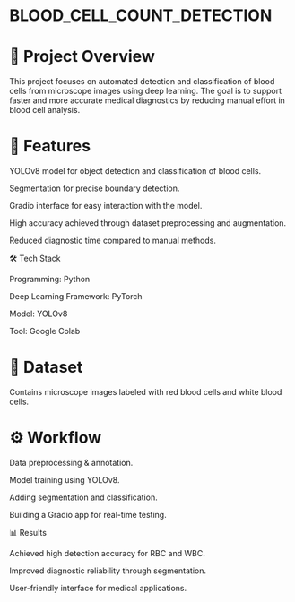 # BLOOD_CELL_COUNT_DETECTION
# 📌 Project Overview

This project focuses on automated detection and classification of blood cells from microscope images using deep learning.
The goal is to support faster and more accurate medical diagnostics by reducing manual effort in blood cell analysis.

# 🚀 Features

YOLOv8 model for object detection and classification of blood cells.

Segmentation for precise boundary detection.

Gradio interface for easy interaction with the model.

High accuracy achieved through dataset preprocessing and augmentation.

Reduced diagnostic time compared to manual methods.

🛠️ Tech Stack

Programming: Python

Deep Learning Framework: PyTorch

Model: YOLOv8 

Tool: Google Colab

# 📂 Dataset

Contains microscope images labeled with red blood cells and white blood cells.

# ⚙️ Workflow

Data preprocessing & annotation.

Model training using YOLOv8.

Adding segmentation and classification.

Building a Gradio app for real-time testing.

📊 Results

Achieved high detection accuracy for RBC and WBC.

Improved diagnostic reliability through segmentation.

User-friendly interface for medical applications.
